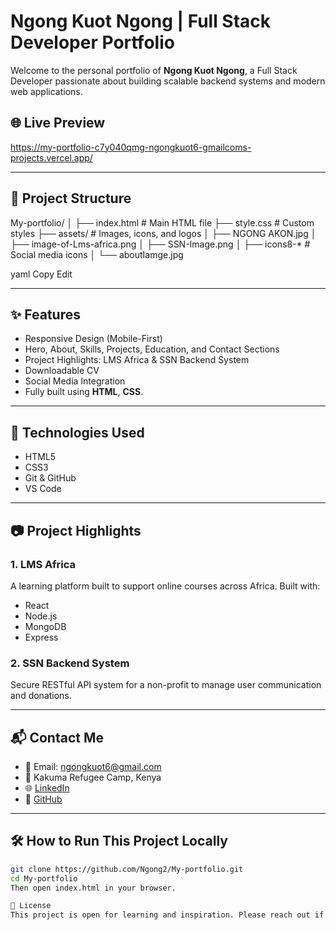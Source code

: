 # Ngong Kuot Ngong | Full Stack Developer Portfolio

Welcome to the personal portfolio of **Ngong Kuot Ngong**, a Full Stack Developer passionate about building scalable backend systems and modern web applications.

## 🌐 Live Preview

https://my-portfolio-c7y040qmg-ngongkuot6-gmailcoms-projects.vercel.app/

---

## 📁 Project Structure

My-portfolio/
│
├── index.html # Main HTML file
├── style.css # Custom styles
├── assets/ # Images, icons, and logos
│ ├── NGONG AKON.jpg
│ ├── image-of-Lms-africa.png
│ ├── SSN-Image.png
│ ├── icons8-* # Social media icons
│ └── aboutIamge.jpg

yaml
Copy
Edit

---

## ✨ Features

- Responsive Design (Mobile-First)
- Hero, About, Skills, Projects, Education, and Contact Sections
- Project Highlights: LMS Africa & SSN Backend System
- Downloadable CV
- Social Media Integration
- Fully built using **HTML**, **CSS**.

---

## 🚀 Technologies Used

- HTML5  
- CSS3  
- Git & GitHub  
- VS Code  

---

## 📷 Project Highlights

### 1. **LMS Africa**
A learning platform built to support online courses across Africa. Built with:
- React
- Node.js
- MongoDB
- Express

### 2. **SSN Backend System**
Secure RESTful API system for a non-profit to manage user communication and donations.

---

## 📬 Contact Me

- 📧 Email: ngongkuot6@gmail.com  
- 📍 Kakuma Refugee Camp, Kenya  
- 🌐 [LinkedIn](https://www.linkedin.com/in/ngong-kuot-b80228286/)  
- 🐙 [GitHub](https://github.com/Ngong2)

---

## 🛠️ How to Run This Project Locally

```bash
git clone https://github.com/Ngong2/My-portfolio.git
cd My-portfolio
Then open index.html in your browser.

🧠 License
This project is open for learning and inspiration. Please reach out if you'd like to collabo
